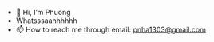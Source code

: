 - 👋 Hi, I’m Phuong
- Whatsssaahhhhhh
- 📫 How to reach me through email: pnha1303@gmail.com

<!---
phu0n9/phu0n9 is a ✨ special ✨ repository because its `README.md` (this file) appears on your GitHub profile.
You can click the Preview link to take a look at your changes.
--->
